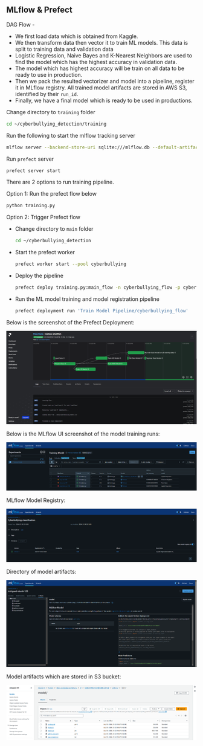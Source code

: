 ## MLflow & Prefect

DAG Flow -
  - We first load data which is obtained from Kaggle. 
  - We then transform data then vector it to train ML models. This data is split to training data and validation data
  - Logistic Regression, Naive Bayes and K-Nearest Neighbors are used to find the model which has the highest accuracy in validation data.
  - The model which has highest accuracy will be train on all data to be ready to use in production.
  - Then we pack the resulted vectorizer and model into a pipeline, register it in MLflow registry. All trained model artifacts are stored in AWS S3, identified by their `run_id`. 
  - Finally, we have a final model which is ready to be used in productions.

Change directory to `training` folder
```bash
cd ~/cyberbullying_detection/training
```

Run the following to start the mlflow tracking server
```bash
mlflow server --backend-store-uri sqlite:///mlflow.db --default-artifact-root=s3://mlops-zoomcamp-cyberbullying/
```

Run `prefect` server
```bash
prefect server start
```

There are 2 options to run training pipeline.

Option 1: Run the prefect flow below
```bash
python training.py
```

Option 2: Trigger Prefect flow

- Change directory to `main` folder
    ```bash
    cd ~/cyberbullying_detection
    ```

- Start the prefect worker
    ```bash
    prefect worker start --pool cyberbullying
    ```

- Deploy the pipeline
    ```bash
    prefect deploy training.py:main_flow -n cyberbullying_flow -p cyberbullying
    ```

- Run the ML model training and model registration pipeline
    ```bash
    prefect deployment run 'Train Model Pipeline/cyberbullying_flow'
    ```

Below is the screenshot of the Prefect Deployment:

![prefect](../images/prefect.png)

Below is the MLflow UI screenshot of the model training runs:

![mlflow](../images/mlflow_1.png)

MLflow Model Registry:

![mlflow](../images/mlflow_3.png)

Directory of model artifacts:

![mlflow](../images/mlflow_2.png)

Model artifacts which are stored in S3 bucket:

![s3](../images/s3_2.png)
